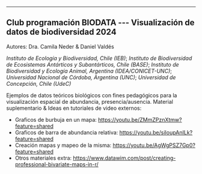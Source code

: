 ----
Club programación BIODATA --- Visualización de datos de biodiversidad 2024
------
Autores: Dra. Camila Neder &  Daniel Valdés


_Instituto de Ecología y Biodiversidad, Chile (IEB)_; 
_Instituto de Biodiversidad de Ecosistemas Antárticos y Subantárticos, Chile (BASE)_;
_Instituto de Biodiversidad y Ecología Animal, Argentina (IDEA/CONICET-UNC)_;
_Universidad Nacional de Córdoba, Argentina (UNC)_;
_Universidad de Concepción, Chile (UdeC)_


Ejemplos de datos teóricos biológicos con fines pedagógicos para la visualización espacial de abundancia, presencia/ausencia.
Material suplementario & Ideas en tutoriales de video externos:
* Graficos de burbuja en un mapa: https://youtu.be/ZMmZPznXtmw?feature=shared
* Graficos de barra de abundancia relativa: https://youtu.be/siIoupAnILk?feature=shared
* Creación mapas y mapeo de la misma: https://youtu.be/AgWgPSZ7Gp0?feature=shared
* Otros materiales extra: https://www.datawim.com/post/creating-professional-bivariate-maps-in-r/
